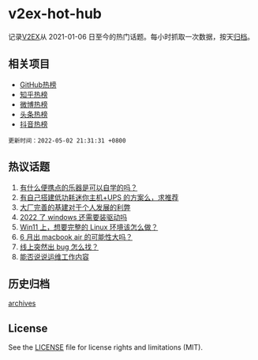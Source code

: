 # v2ex-hot-hub

 记录[V2EX](https://www.v2ex.com/)从 2021-01-06 日至今的热门话题。每小时抓取一次数据，按天[归档](archives)。
 
 ## 相关项目

- [GitHub热榜](https://github.com/lonnyzhang423/github-hot-hub)
- [知乎热榜](https://github.com/lonnyzhang423/zhihu-hot-hub)
- [微博热榜](https://github.com/lonnyzhang423/weibo-hot-hub)
- [头条热榜](https://github.com/lonnyzhang423/toutiao-hot-hub)
- [抖音热榜](https://github.com/lonnyzhang423/douyin-hot-hub)


 `更新时间：2022-05-02 21:31:31 +0800`

## 热议话题

1. [有什么便携点的乐器是可以自学的吗？](https://www.v2ex.com/t/850472)
1. [有自己搭建低功耗迷你主机+UPS 的方案么，求推荐](https://www.v2ex.com/t/850467)
1. [大厂完善的基建对于个人发展的利弊](https://www.v2ex.com/t/850515)
1. [2022 了 windows 还需要装驱动吗](https://www.v2ex.com/t/850452)
1. [Win11 上，想要完整的 Linux 环境该怎么做？](https://www.v2ex.com/t/850464)
1. [6 月出 macbook air 的可能性大吗？](https://www.v2ex.com/t/850460)
1. [线上突然出 bug 怎么找？](https://www.v2ex.com/t/850448)
1. [能否说说运维工作内容](https://www.v2ex.com/t/850507)

## 历史归档

[archives](archives)

## License

See the [LICENSE](LICENSE) file for license rights and limitations (MIT).
